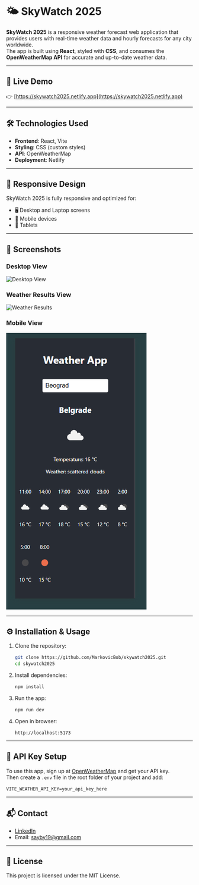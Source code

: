 # 🌤️ SkyWatch 2025

**SkyWatch 2025** is a responsive weather forecast web application that provides users with real-time weather data and hourly forecasts for any city worldwide.  
The app is built using **React**, styled with **CSS**, and consumes the **OpenWeatherMap API** for accurate and up-to-date weather data.

---

## 🔗 Live Demo

👉 [https://skywatch2025.netlify.app](https://skywatch2025.netlify.app)

---

## 🛠️ Technologies Used

- **Frontend**: React, Vite  
- **Styling**: CSS (custom styles)  
- **API**: OpenWeatherMap  
- **Deployment**: Netlify  

---

## 📱 Responsive Design

SkyWatch 2025 is fully responsive and optimized for:
- 🖥️ Desktop and Laptop screens  
- 📱 Mobile devices  
- 📱 Tablets  

---

## 📸 Screenshots

### Desktop View
![Desktop View](./desktop-1.png)

### Weather Results View
![Weather Results](./desktop-2.png)

### Mobile View
![Mobile View](./mobile.png)

---

## ⚙️ Installation & Usage

1. Clone the repository:
   ```bash
   git clone https://github.com/MarkovicBob/skywatch2025.git
   cd skywatch2025
   ```

2. Install dependencies:
   ```bash
   npm install
   ```

3. Run the app:
   ```bash
   npm run dev
   ```

4. Open in browser:
   ```
   http://localhost:5173
   ```

---

## 🔑 API Key Setup

To use this app, sign up at [OpenWeatherMap](https://openweathermap.org/api) and get your API key.  
Then create a `.env` file in the root folder of your project and add:

```env
VITE_WEATHER_API_KEY=your_api_key_here
```

---

## 📬 Contact

- [LinkedIn](https://www.linkedin.com/in/boban-markovic-b820b415a)  
- Email: sayby19@gmail.com

---

## 📄 License

This project is licensed under the MIT License.
